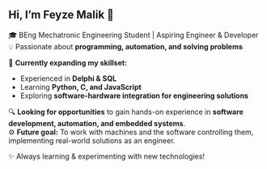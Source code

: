 ## Hi, I’m Feyze Malik 👋
  
🎓 BEng Mechatronic Engineering Student | Aspiring Engineer & Developer  
💡 Passionate about **programming, automation, and solving problems**  
  
🚀 **Currently expanding my skillset:**  
- Experienced in **Delphi & SQL**  
- Learning **Python, C, and JavaScript**  
- Exploring **software-hardware integration for engineering solutions**  

🔍 **Looking for opportunities** to gain hands-on experience in **software development, automation, and embedded systems**.  
⚙️ **Future goal:** To work with machines and the software controlling them, implementing real-world solutions as an engineer.  

✨ Always learning & experimenting with new technologies!  
